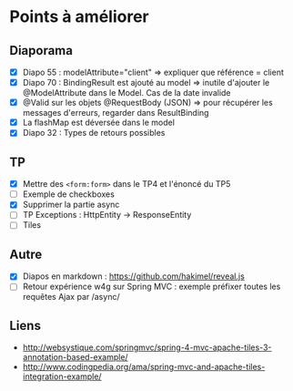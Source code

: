 # Points à améliorer

## Diaporama

 - [x] Diapo 55 : modelAttribute="client" => expliquer que référence = client
 - [x] Diapo 70 : BindingResult est ajouté au model => inutile d'ajouter le @ModelAttribute dans le Model.
    Cas de la date invalide
 - [x] @Valid sur les objets @RequestBody (JSON) => pour récupérer les messages d'erreurs, regarder dans ResultBinding
 - [x] La flashMap est déversée dans le model
 - [x] Diapo 32 : Types de retours possibles

## TP

 - [x] Mettre des `<form:form>` dans le TP4 et l'énoncé du TP5
 - [ ] Exemple de checkboxes
 - [x] Supprimer la partie async
 - [ ] TP Exceptions : HttpEntity -> ResponseEntity
 - [ ] Tiles

## Autre

 - [x] Diapos en markdown : https://github.com/hakimel/reveal.js
 - [ ] Retour expérience w4g sur Spring MVC : exemple préfixer toutes les requêtes Ajax par /async/

## Liens
 - http://websystique.com/springmvc/spring-4-mvc-apache-tiles-3-annotation-based-example/
 - http://www.codingpedia.org/ama/spring-mvc-and-apache-tiles-integration-example/